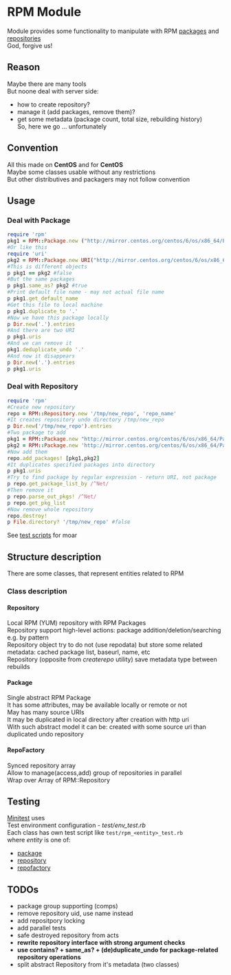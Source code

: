 RPM Module
==========
Module provides some functionality to manipulate with RPM [packages](README.md\#package) and [repositories](README.md\#repository)  
God, forgive us!  

Reason
------
Maybe there are many tools  
But noone deal with server side:  
- how to create repository?  
- manage it (add packages, remove them)?  
- get some metadata (package count, total size, rebuilding history)  
So, here we go ... unfortunately  

Convention
----------
All this made on **CentOS** and for **CentOS**  
Maybe some classes usable without any restrictions  
But other distributives and packagers may not follow convention  

Usage
-----
### Deal with Package
``` ruby
require 'rpm'
pkg1 = RPM::Package.new ("http://mirror.centos.org/centos/6/os/x86_64/Packages/NetworkManager-devel-0.8.1-113.el6.i686.rpm")
#Or like this
require 'uri'
pkg2 = RPM::Package.new URI("http://mirror.centos.org/centos/6/os/x86_64/Packages/NetworkManager-devel-0.8.1-113.el6.i686.rpm")
#This is different objects
p pkg1 == pkg2 #false
#But the same packages
p pkg1.same_as? pkg2 #true
#Print default file name - may not actual file name
p pkg1.get_default_name
#Get this file to local machine
p pkg1.duplicate_to '.'
#Now we have this package locally
p Dir.new('.').entries
#And there are two URI
p pkg1.uris
#And we can remove it
pkg1.deduplicate_undo '.'
#And now it disappears
p Dir.new('.').entries
p pkg1.uris
```
### Deal with Repository
``` ruby
require 'rpm'
#Create new repository
repo = RPM::Repository.new '/tmp/new_repo', 'repo_name'
#It creates repository undo directory /tmp/new_repo
p Dir.new('/tmp/new_repo').entries
#Two package to add
pkg1 = RPM::Package.new "http://mirror.centos.org/centos/6/os/x86_64/Packages/NetworkManager-devel-0.8.1-113.el6.i686.rpm"
pkg2 = RPM::Package.new 'http://mirror.centos.org/centos/6/os/x86_64/Packages/GConf2-gtk-2.28.0-7.el6.x86_64.rpm'
#Now add them
repo.add_packages! [pkg1,pkg2]
#It duplicates specified packages into directory
p pkg1.uris
#Try to find package by regular expression - return URI, not package
p repo.get_package_list_by /^Net/
#Then remove it
p repo.parse_out_pkgs! /^Net/
p repo.get_pkg_list
#Now remove whole repository
repo.destroy!
p File.directory? '/tmp/new_repo' #false
```

See [test scripts](test) for moar  

Structure description
---------------------
There are some classes, that represent entities related to RPM

### Class description
#### Repository
Local RPM (YUM) repository with RPM Packages  
Repository support high-level actions: package addition/deletion/searching e.g. by pattern  
Repository object try to do not (use repodata) but store some related metadata: cached package list, baseurl, name, etc  
Repository (opposite from *createrepo* utility) save metadata type between rebuilds  

#### Package
Single abstract RPM Package  
It has some attributes, may be available locally or remote or not  
May has many source URIs  
It may be duplicated in local directory after creation with http uri  
With such abstract model it can be: created with some source uri than duplicated undo repository  

#### RepoFactory
Synced repository array  
Allow to manage(access,add) group of repositories in parallel  
Wrap over Array of RPM::Repository

Testing
-------
[Minitest](https://github.com/seattlerb/minitest) uses  
Test environment configuration - *test/env_test.rb*  
Each class has own test script like `test/rpm_<entity>_test.rb`  
where *entity* is one of:  
- [package](test/rpm_package_test.rb)  
- [repository](test/rpm_repository_test.rb)  
- [repofactory](test/rpm_repofactory_test.rb)  

TODOs
-----
- package group supporting (comps)
- remove repository uid, use name instead
- add repositpory locking
- add parallel tests
- safe destroyed repository from acts
- **rewrite repository interface with strong argument checks**
- **use contains? + same_as? + (de)duplicate_undo for package-related repository operations**
- split abstract Repository from it's metadata (two classes)
